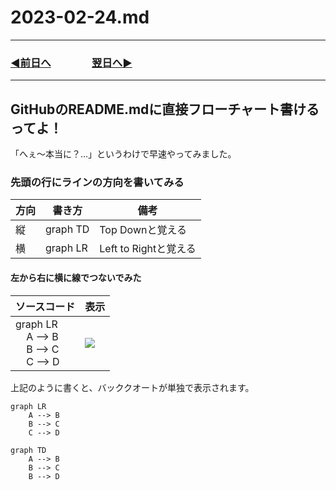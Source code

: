 # 2023-02-24.md
---
### [◀️前日へ](https://github.com/yuasys/chatty-journal/blob/main/2023/02/2023-02-23.md)&emsp;&emsp;&emsp;&emsp;[翌日へ▶️](https://github.com/yuasys/chatty-journal/blob/main/2023/02/2023-02-25.md)

---

## GitHubのREADME.mdに直接フローチャート書けるってよ！

「へぇ〜本当に？...」というわけで早速やってみました。

### 先頭の行にラインの方向を書いてみる

| 方向 | 書き方 | 備考 |
|----|----|----|
|縦|graph TD |Top Downと覚える|
|横|graph LR|Left to Rightと覚える|

#### 左から右に横に線でつないでみた

|ソースコード|表示|
|----|----|
|graph LR<br>&nbsp;&nbsp;&nbsp;&nbsp;A --> B<br>&nbsp;&nbsp;&nbsp;&nbsp;B --> C<br>&nbsp;&nbsp;&nbsp;&nbsp;C --> D|![](https://i.imgur.com/oIFTiVd.png)|


上記のように書くと、バッククオートが単独で表示されます。


```mermaid
graph LR
    A --> B
    B --> C
    C --> D
```

```mermaid
graph TD
    A --> B
    B --> C
    B --> D
```
